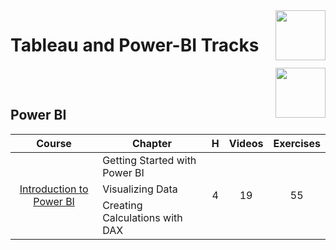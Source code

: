 <img align="right" width="80" height="80" src="https://github.com/cs-MohamedAyman/DataCamp-Tracks/blob/master/organizations-logos/datacamp.jpg">

# Tableau and Power-BI Tracks

<img align="right" width="80" height="80" src="https://github.com/cs-MohamedAyman/DataCamp-Tracks/blob/master/organizations-logos/power-bi.jpg">
<br><br>

## Power BI

<table>
    <thead>
        <tr>
            <th width="40%">Course</th>
            <th width="60%">Chapter</th>
            <th>H</th>
            <th>Videos</th>
            <th>Exercises</th>
        </tr>
    </thead>
    <tbody>
            <tr>
                <td rowspan=3 align=center>
<a href="https://learn.datacamp.com/courses/introduction-to-power-bi">Introduction to Power BI</a><br>
                <td align="left">Getting Started with Power BI</td>
                <td rowspan=3 align="center">4</td>
                <td rowspan=3 align="center">19</td>
                <td rowspan=3 align="center">55</td>
                </td>
            </tr>
            <tr>
                <td align="left">Visualizing Data</td>
            </tr>
            <tr>
                <td align="left">Creating Calculations with DAX</td>
            </tr>
    </tbody>
</table>
